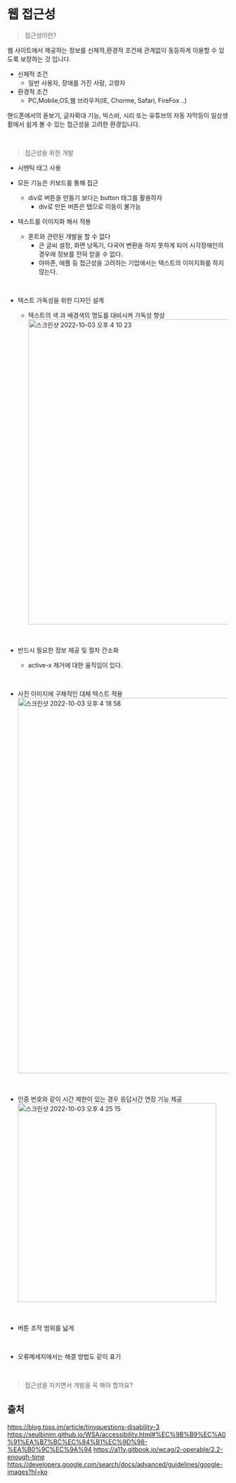 # 웹 접근성

> 접근성이란?

웹 사이트에서 제공하는 정보를 신체적,환경적 조건에 관계없이 동등하게 이용할 수 있도록 보장하는 것 입니다.

- 신체적 조건
  - 일반 사용자, 장애를 가진 사람, 고령자
- 환경적 조건
  - PC,Mobile,OS,웹 브라우저(IE, Chorme, Safari, FireFox ..)

핸드폰에서의 돋보기, 글자확대 기능, 빅스비, 시리 또는 유튜브의 자동 자막등이 일상생활에서 쉽게 볼 수 있는 접근성을 고려한 환경입니다.

<br>

> 접근성을 위한 개발

- 시멘틱 태그 사용
- 모든 기능은 키보드를 통해 접근

  - div로 버튼을 만들기 보다는 button 태그를 활용하자
    - div로 만든 버튼은 탭으로 이동이 불가능

- 텍스트를 이미지화 해서 적용
  - 폰트와 관련된 개발을 할 수 없다
    - 큰 글씨 설정, 화면 낭독기, 다국어 변환을 하지 못하게 되어 시각장애인의 경우에 정보를 전혀 얻을 수 없다.
    - 아마존, 애플 등 접근성을 고려하는 기업에서는 텍스트의 이미지화를 하지 않는다.

<br>

- 텍스트 가독성을 위한 디자인 설계

  - 텍스트의 색 과 배경색의 명도를 대비시켜 가독성 향상
    <img width="693" alt="스크린샷 2022-10-03 오후 4 10 23" src="https://user-images.githubusercontent.com/69576360/193520312-6d09426d-73ae-4772-8226-56d2fc0d1fc7.png">

<br>

- 반드시 필요한 정보 제공 및 절차 간소화

  - active-x 제거에 대한 움직임이 있다.

<br>

- 사진 이미지에 구체적인 대체 텍스트 적용
  <img width="853" alt="스크린샷 2022-10-03 오후 4 18 58" src="https://user-images.githubusercontent.com/69576360/193521179-6cc51daa-1997-42ac-85e2-f8eac2ccff48.png">

<br>

- 인증 번호와 같이 시간 제한이 있는 경우 응답시간 연장 기능 제공
  <img width="452" alt="스크린샷 2022-10-03 오후 4 25 15" src="https://user-images.githubusercontent.com/69576360/193522263-62dcf0ca-fd2d-44b6-a864-746bb860c6d6.png">

<br>

- 버튼 조작 범위를 넓게

<br>

- 오류메세지에서는 해결 방법도 같이 표기

<br>

> 접근성을 지키면서 개발을 꼭 해야 할까요?

## 출처

https://blog.toss.im/article/tinyquestions-disability-3
https://seulbinim.github.io/WSA/accessibility.html#%EC%9B%B9%EC%A0%91%EA%B7%BC%EC%84%B1%EC%9D%98-%EA%B0%9C%EC%9A%94
https://a11y.gitbook.io/wcag/2-operable/2.2-enough-time
https://developers.google.com/search/docs/advanced/guidelines/google-images?hl=ko
